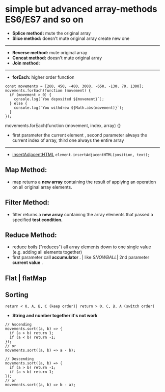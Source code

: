 # simple but advanced array-methods **ES6/ES7 and so on**

- **Splice method:** mute the original array
- **Slice method:** doesn't mute original array create new one

---

- **Reverse method:** mute original array
- **Concat method:** doesn't mute original array
- **Join method:**

---

- **forEach:** higher order function

```
const movements = [200, 450, -400, 3000, -650, -130, 70, 1300];
movements.forEach(function (movement) {
  if (movement > 0) {
    console.log(`You deposited ${movement}`);
  } else {
    console.log(`You withdrew ${Math.abs(movement)}`);
  }
});

```

movements.forEach(function (movement, index, array) {}

- first parameter the current element , second parameter always the current index of array, third one always the entire array

---

- [insertAdjacentHTML](https://developer.mozilla.org/en-US/docs/Web/API/Element/insertAdjacentHTML)
  `element.insertAdjacentHTML(position, text); `

## **Map Method:**

- map returns a **new array** containing the result of applying an operation on all original array elements.

## **Filter Method:**

- filter returns a **new array** containing the array elements that passed a specified **test condition**.

## **Reduce Method:**

- reduce boils ("reduces") all array elements down to one single value (e.g. adding all elements together)
- first parameter call **accumulator** . | like _SNOWBALL_| 2nd parameter **current value** .

## Flat | flatMap

## Sorting

`return < 0, A, B, C (keep order)| return > 0, C, B, A (switch order)`

- **String and number together it's not work**

```
// Ascending
movements.sort((a, b) => {
  if (a > b) return 1;
  if (a < b) return -1;
});
// or
movements.sort((a, b) => a - b);

// Descending
movements.sort((a, b) => {
  if (a > b) return -1;
  if (a < b) return 1;
});
// or
movements.sort((a, b) => b - a);
```
